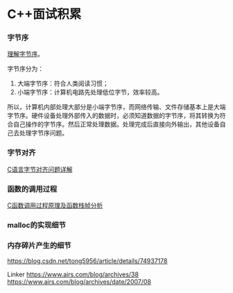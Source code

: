 # C++面试积累
### 字节序
[理解字节序](https://www.ruanyifeng.com/blog/2016/11/byte-order.html)。

字节序分为：
1. 大端字节序：符合人类阅读习惯；
2. 小端字节序：计算机电路先处理低位字节，效率较高。

所以，计算机内部处理大部分是小端字节序，而网络传输、文件存储基本上是大端字节序。硬件设备处理外部传入的数据时，必须知道数据的字节序，将其转换为符合自己操作的字节序。然后正常处理数据。处理完成后直接向外输出，其他设备自己去处理字节序问题。

### 字节对齐
[C语言字节对齐问题详解](https://www.cnblogs.com/clover-toeic/p/3853132.html)

### 函数的调用过程
[C函数调用过程原理及函数栈帧分析](https://segmentfault.com/a/1190000007977460)

### malloc的实现细节
### 内存碎片产生的细节
https://blog.csdn.net/tong5956/article/details/74937178

Linker
https://www.airs.com/blog/archives/38
https://www.airs.com/blog/archives/date/2007/08